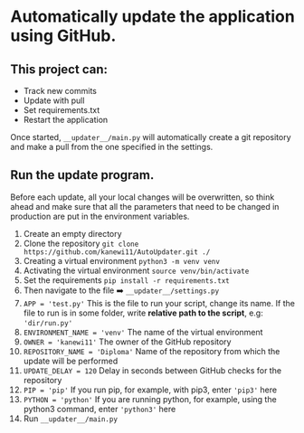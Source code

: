 # Automatically update the application using GitHub. 

## This project can: 
* Track new commits
* Update with pull
* Set requirements.txt 
* Restart the application

Once started, `__updater__/main.py` will automatically create a git repository and make a pull from the one specified in the settings.

## Run the update program.

Before each update, all your local changes will be overwritten, 
so think ahead and make sure that all the parameters 
that need to be changed in production are put in the environment variables.

1. Create an empty directory
2. Clone the repository `git clone https://github.com/kanewi11/AutoUpdater.git ./`
3. Creating a virtual environment `python3 -m venv venv`
4. Activating the virtual environment `source venv/bin/activate` 
5. Set the requirements `pip install -r requirements.txt`
6. Then navigate to the file ➡️ `__updater__/settings.py`
7. `APP = 'test.py'` This is the file to run your script, change its name. If the file to run is in some folder, write **relative path to the script**, e.g:
`'dir/run.py'`
8. `ENVIRONMENT_NAME = 'venv'` The name of the virtual environment
9. `OWNER = 'kanewi11'` The owner of the GitHub repository
10. `REPOSITORY_NAME = 'Diploma'` Name of the repository from which the update will be performed
11. `UPDATE_DELAY = 120` Delay in seconds between GitHub checks for the repository
12. `PIP = 'pip'` If you run pip, for example, with pip3, enter `'pip3'` here
13. `PYTHON = 'python'` If you are running python, for example, using the python3 command, enter `'python3'` here
14. Run `__updater__/main.py`